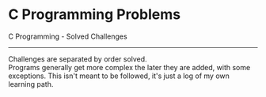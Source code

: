 # C Programming Problems
C Programming - Solved Challenges

---

Challenges are separated by order solved.  
Programs generally get more complex the later they are added, with some exceptions.
This isn't meant to be followed, it's just a log of my own learning path.